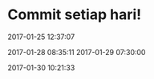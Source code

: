 # Commit setiap hari!

2017-01-25 12:37:07

2017-01-28 08:35:11
2017-01-29 07:30:00


2017-01-30 10:21:33


